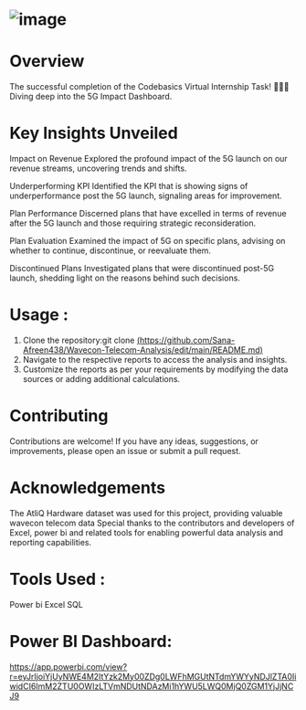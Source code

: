 # ![image](https://github.com/user-attachments/assets/ae2b0dad-0b6d-4539-9db3-61835de6774e)

# Overview
The successful completion of the Codebasics Virtual Internship Task! 🎉👨‍💻 Diving deep into the 5G Impact Dashboard.

# Key Insights Unveiled
Impact on Revenue
Explored the profound impact of the 5G launch on our revenue streams, uncovering trends and shifts.

Underperforming KPI
Identified the KPI that is showing signs of underperformance post the 5G launch, signaling areas for improvement.

Plan Performance
Discerned plans that have excelled in terms of revenue after the 5G launch and those requiring strategic reconsideration.

Plan Evaluation
Examined the impact of 5G on specific plans, advising on whether to continue, discontinue, or reevaluate them.

Discontinued Plans
Investigated plans that were discontinued post-5G launch, shedding light on the reasons behind such decisions.

# Usage :
1. Clone the repository:git clone [(https://github.com/Sana-Afreen438/Wavecon-Telecom-Analysis/edit/main/README.md)](https://github.com/Sana-Afreen438/Wavecon-Telecom-Analysis)
2. Navigate to the respective reports to access the analysis and insights.
3. Customize the reports as per your requirements by modifying the data sources or adding additional calculations.

# Contributing
Contributions are welcome! If you have any ideas, suggestions, or improvements, please open an issue or submit a pull request.

# Acknowledgements
The AtliQ Hardware dataset was used for this project, providing valuable wavecon telecom data Special thanks to the contributors and developers of Excel, power bi and related tools for enabling powerful data analysis and reporting capabilities.

# Tools Used :
Power bi
Excel
SQL

# Power BI Dashboard:
[https://app.powerbi.com/view?r=eyJrIjoiYjUyNWE4M2ItYzk2My00ZDg0LWFhMGUtNTdmYWYyNDJlZTA0IiwidCI6ImM2ZTU0OWIzLTVmNDUtNDAzMi1hYWU5LWQ0MjQ0ZGM1YjJjNCJ9
](https://app.powerbi.com/view?r=eyJrIjoiZGIzMjgwZDQtZWNiMi00MDBjLWFjNjAtNTAwYTc4ZjlkYWZiIiwidCI6ImM2ZTU0OWIzLTVmNDUtNDAzMi1hYWU5LWQ0MjQ0ZGM1YjJjNCJ9)

